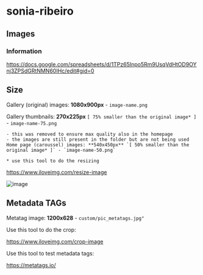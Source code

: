 # sonia-ribeiro

## Images 

### Information

https://docs.google.com/spreadsheets/d/1TPz65Inpo5Rm9UsqVdHtOD9OYnj3ZPSdGRtNMN60IHc/edit#gid=0

## Size

Gallery (original) images: **1080x900px** - `image-name.png`

Gallery thumbnails: **270x225px** `[ 75% smaller than the original image* ]` - `image-name-75.png`

```
- this was removed to ensure max quality also in the homepage
- the images are still present in the folder but are not being used
Home page (caroussel) images: **540x450px** `[ 50% smaller than the original image* ]` - `image-name-50.png`
```


`* use this tool to do the resizing`

https://www.iloveimg.com/resize-image

![image](https://user-images.githubusercontent.com/44682155/159338069-62dd62b6-592a-41ea-9b9b-1584dd882f22.png)


## Metadata TAGs

Metatag image: **1200x628** - `custom/pic_metatags.jpg"`

Use this tool to do the crop:

https://www.iloveimg.com/crop-image

Use this tool to test metadata tags:

https://metatags.io/
